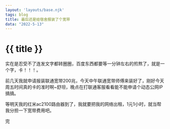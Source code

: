 ```yaml
---
layout: 'layouts/base.njk'
tags: blog
title: 最后还是给宿舍报装了个宽带
data: "2022-5-13"
---
```


# {{ title }}

实在是忍受不了连发文字都转圈圈，百度东西都要等一分钟左右的煎熬了，就是一个字，卡！！！。

前几天我就申请报装联通宽带200兆，今天中午联通宽带师傅来装好了，刚好今天周五时间真的卡的准时啊~舒坦，晚点在打联通客服看看能不能申请个动态公网IP搞搞。

等明天我的红米ac2100路由器到了，我就要把我的网络出租，1元1小时，就当帮我分担一下宽带费用吧。

完
